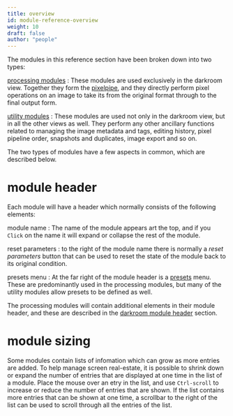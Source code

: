 ```yaml
---
title: overview
id: module-reference-overview
weight: 10
draft: false
author: "people"
---
```


The modules in this reference section have been broken down into two types:

[processing modules](./processing-modules/_index.md)
: These modules are used exclusively in the darkroom view. Together they form the [pixelpipe](../darkroom/processing-modules-and-pixelpipe/the-pixelpipe-and-module-order.md), and they directly perform pixel operations on an image to take its from the original format through to the final output form.

[utility modules](./utility-modules/_index.md)
: These modules are used not only in the darkroom view, but in all the other views as well. They perform any other ancillary functions related to managing the image metadata and tags, editing history, pixel pipeline order, snapshots and duplicates, image export and so on.

The two types of modules have a few aspects in common, which are described below.

# module header

Each module will have a header which normally consists of the following elements:

module name
: The name of the module appears art the top, and if you `Click` on the name it will expand or collapse the rest of the module.

reset parameters
: to the right of the module name there is normally a _reset parameters_ button that can be used to reset the state of the module back to its original condition.

presets menu
: At the far right of the module header is a [presets](../darkroom/interacting-with-modules/presets.md) menu. These are predominantly used in the processing modules, but many of the utility modules allow presets to be defined as well.
 
The processing modules will contain additional elements in their module header, and these are described in the [darkroom module header](../darkroom/interacting-with-modules/module-header.md) section.

# module sizing

Some modules contain lists of infomation which can grow as more entries are added. To help manage screen real-estate, it is possible to shrink down or expand the number of entries that are displayed at one time in the list of a module. Place the mouse over an etry in the list, and use `Ctrl-scroll` to increase or reduce the number of entries that are shown. If the list contains more entries that can be shown at one time, a scrollbar to the right of the list can be used to scroll through all the entries of the list.

